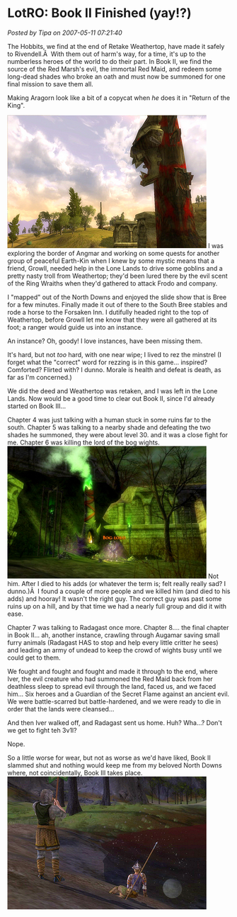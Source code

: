 # LotRO: Book II Finished (yay!?)

*Posted by Tipa on 2007-05-11 07:21:40*

The Hobbits, we find at the end of Retake Weathertop, have made it safely to Rivendell.Â  With them out of harm's way, for a time, it's up to the numberless heroes of the world to do their part. In Book II, we find the source of the Red Marsh's evil, the immortal Red Maid, and redeem some long-dead shades who broke an oath and must now be summoned for one final mission to save them all.

Making Aragorn look like a bit of a copycat when *he* does it in "Return of the King".


![screenshot00136.jpg](../../../uploads/2007/05/screenshot00136.jpg)
I was exploring the border of Angmar and working on some quests for another group of peaceful Earth-Kin when I knew by some mystic means that a friend, Growll, needed help in the Lone Lands to drive some goblins and a pretty nasty troll from Weathertop; they'd been lured there by the evil scent of the Ring Wraiths when they'd gathered to attack Frodo and company.

I "mapped" out of the North Downs and enjoyed the slide show that is Bree for a few minutes. Finally made it out of there to the South Bree stables and rode a horse to the Forsaken Inn. I dutifully headed right to the top of Weathertop, before Growll let me know that they were all gathered at its foot; a ranger would guide us into an instance.

An instance? Oh, goody! I love instances, have been missing them.

It's hard, but not *too* hard, with one near wipe; I lived to rez the minstrel (I forget what the "correct" word for rezzing is in this game... inspired? Comforted? Flirted with? I dunno. Morale is health and defeat is death, as far as I'm concerned.)

We did the deed and Weathertop was retaken, and I was left in the Lone Lands. Now would be a good time to clear out Book II, since I'd already started on Book III...

Chapter 4 was just talking with a human stuck in some ruins far to the south. Chapter 5 was talking to a nearby shade and defeating the two shades he summoned, they were about level 30. and it was a close fight for me. Chapter 6 was killing the lord of the bog wights.
![screenshot00137.jpg](../../../uploads/2007/05/screenshot00137.jpg)
Not him. After I died to his adds (or whatever the term is; felt really really sad? I dunno.)Â  I found a couple of more people and we killed him (and died to his adds) and hooray! It wasn't the right guy. The correct guy was past some ruins up on a hill, and by that time we had a nearly full group and did it with ease.

Chapter 7 was talking to Radagast once more. Chapter 8.... the final chapter in Book II... ah, another instance, crawling through Augamar saving small furry animals (Radagast HAS to stop and help every little critter he sees) and leading an army of undead to keep the crowd of wights busy until we could get to them.

We fought and fought and fought and made it through to the end, where Iver, the evil creature who had summoned the Red Maid back from her deathless sleep to spread evil through the land, faced us, and we faced him... Six heroes and a Guardian of the Secret Flame against an ancient evil. We were battle-scarred but battle-hardened, and we were ready to die in order that the lands were cleansed...

And then Iver walked off, and Radagast sent us home. Huh? Wha...? Don't we get to fight teh 3v1l?

Nope.

So a little worse for wear, but not as worse as we'd have liked, Book II slammed shut and nothing would keep me from my beloved North Downs where, not coincidentally, Book III takes place.
![screenshot00134.jpg](../../../uploads/2007/05/screenshot00134.jpg)
